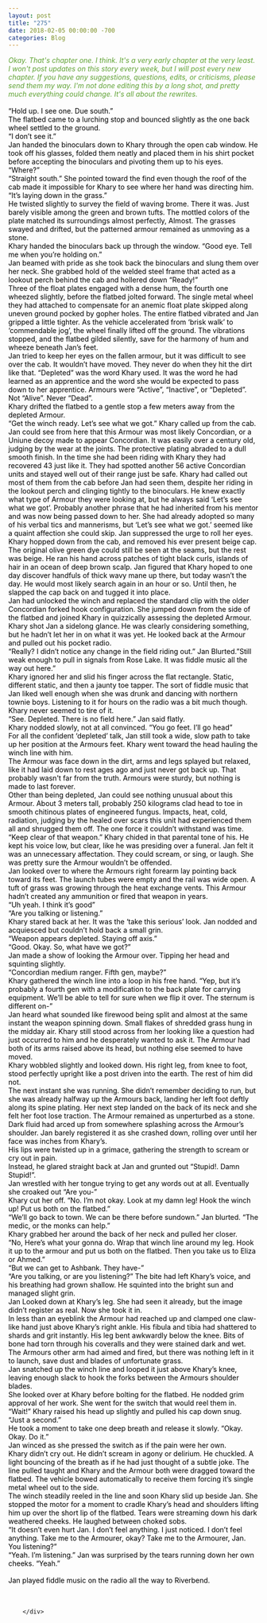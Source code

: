 ```yaml
---
layout: post
title: "275"
date: 2018-02-05 00:00:00 -700
categories: Blog
---
```


<div class="blog-content">
				<div class="paragraph"><span><em style=""><font color="#5fa233">Okay. That's chapter one. I think. It's a very early chapter at the very least. I won't post updates on this story every week, but I will post every new chapter. If you have any suggestions, questions, edits, or criticisms, please send them my way. I'm not done editing this by a long shot, and pretty much everything could change. It's all about the rewrites.&nbsp;</font></em><br><br><font color="#000000">&ldquo;Hold up. I see one. Due south.&rdquo;</font></span><br><span><span style="color:rgb(0, 0, 0)">The flatbed came to a lurching stop and bounced slightly as the one back wheel settled to the ground.</span></span><br><span><span style="color:rgb(0, 0, 0)">&ldquo;I don&rsquo;t see it.&rdquo;</span></span><br><span><span style="color:rgb(0, 0, 0)">Jan handed the binoculars down to Khary through the open cab window. He took off his glasses, folded them neatly and placed them in his shirt pocket before accepting the binoculars and pivoting them up to his eyes. </span></span><br><span><span style="color:rgb(0, 0, 0)">&ldquo;Where?&rdquo;</span></span><br><span><span style="color:rgb(0, 0, 0)">&ldquo;Straight south.&rdquo; She pointed toward the find even though the roof of the cab made it impossible for Khary to see where her hand was directing him. &ldquo;It&rsquo;s laying down in the grass.&rdquo;</span></span><br><span><span style="color:rgb(0, 0, 0)">He twisted slightly to survey the field of waving brome. There it was. Just barely visible among the green and brown tufts. The mottled colors of the plate matched its surroundings almost perfectly, Almost. The grasses swayed and drifted, but the patterned armour remained as unmoving as a stone. </span></span><br><span><span style="color:rgb(0, 0, 0)">Khary handed the binoculars back up through the window. &ldquo;Good eye. Tell me when you&rsquo;re holding on.&rdquo;</span></span><br><span><span style="color:rgb(0, 0, 0)">Jan beamed with pride as she took back the binoculars and slung them over her neck. She grabbed hold of the welded steel frame that acted as a lookout perch behind the cab and hollered down &ldquo;Ready!&rdquo;</span></span><br><span><span style="color:rgb(0, 0, 0)">Three of the float plates engaged with a dense hum, the fourth one wheezed slightly, before the flatbed jolted forward. The single metal wheel they had attached to compensate for an anemic float plate skipped along uneven ground pocked by gopher holes. The entire flatbed vibrated and Jan gripped a little tighter. As the vehicle accelerated from &lsquo;brisk walk&rsquo; to &lsquo;commendable jog&rsquo;, the wheel finally lifted off the ground. The vibrations stopped, and the flatbed gilded silently, save for the harmony of hum and wheeze beneath Jan&rsquo;s feet.</span></span><br><span><span style="color:rgb(0, 0, 0)">Jan tried to keep her eyes on the fallen armour, but it was difficult to see over the cab. It wouldn&rsquo;t have moved. They never do when they hit the dirt like that. &ldquo;Depleted&rdquo; was the word Khary used. It was the word he had learned as an apprentice and the word she would be expected to pass down to her apprentice. Armours were &ldquo;Active&rdquo;, &ldquo;Inactive&rdquo;, or &ldquo;Depleted&rdquo;. Not &ldquo;Alive&rdquo;. Never &ldquo;Dead&rdquo;.</span></span><br><span><span style="color:rgb(0, 0, 0)">Khary drifted the flatbed to a gentle stop a few meters away from the depleted Armour.</span></span><br><span><span style="color:rgb(0, 0, 0)">&ldquo;Get the winch ready. Let&rsquo;s see what we got.&rdquo; Khary called up from the cab.</span></span><br><span><span style="color:rgb(0, 0, 0)">Jan could see from here that this Armour was most likely Concordian, or a Uniune decoy made to appear Concordian. It was easily over a century old, judging by the wear at the joints. The protective plating abraded to a dull smooth finish. In the time she had been riding with Khary they had recovered 43 just like it. They had spotted another 56 active Concordian units and stayed well out of their range just be safe. Khary had called out most of them from the cab before Jan had seen them, despite her riding in the lookout perch and clinging tightly to the binoculars. He knew exactly what type of Armour they were looking at, but he always said &lsquo;Let&rsquo;s see what we got&rsquo;. Probably another phrase that he had inherited from his mentor and was now being passed down to her. She had already adopted so many of his verbal tics and mannerisms, but &lsquo;Let&rsquo;s see what we got.&rsquo; seemed like a quaint affection she could skip. Jan suppressed the urge to roll her eyes.</span></span><br><span><span style="color:rgb(0, 0, 0)">Khary hopped down from the cab, and removed his ever present beige cap. The original olive green dye could still be seen at the seams, but the rest was beige. He ran his hand across patches of tight black curls, islands of hair in an ocean of deep brown scalp. Jan figured that Khary hoped to one day discover handfuls of thick wavy mane up there, but today wasn&rsquo;t the day. He would most likely search again in an hour or so. Until then, he slapped the cap back on and tugged it into place.</span></span><br><span><span style="color:rgb(0, 0, 0)">Jan had unlocked the winch and replaced the standard clip with the older Concordian forked hook configuration. She jumped down from the side of the flatbed and joined Khary in quizzically assessing the depleted Armour. </span></span><br><span><span style="color:rgb(0, 0, 0)">Khary shot Jan a sidelong glance. He was clearly considering something, but he hadn&rsquo;t let her in on what it was yet. He looked back at the Armour and pulled out his pocket radio. </span></span><br><span><span style="color:rgb(0, 0, 0)">&ldquo;Really? I didn&rsquo;t notice any change in the field riding out.&rdquo; Jan Blurted.&rdquo;Still weak enough to pull in signals from Rose Lake. It was fiddle music all the way out here.&rdquo;</span></span><br><span><span style="color:rgb(0, 0, 0)">Khary ignored her and slid his finger across the flat rectangle. Static, different static, and then a jaunty toe tapper. The sort of fiddle music that Jan liked well enough when she was drunk and dancing with northern townie boys. Listening to it for hours on the radio was a bit much though. Khary never seemed to tire of it.</span></span><br><span><span style="color:rgb(0, 0, 0)">&ldquo;See. Depleted. There is no field here.&rdquo; Jan said flatly.</span></span><br><span><span style="color:rgb(0, 0, 0)">Khary nodded slowly, not at all convinced. &ldquo;You go feet. I&rsquo;ll go head&rdquo;</span></span><br><span><span style="color:rgb(0, 0, 0)">For all the confident &lsquo;depleted&rsquo; talk, Jan still took a wide, slow path to take up her position at the Armours feet. Khary went toward the head hauling the winch line with him.</span></span><br><span><span style="color:rgb(0, 0, 0)">The Armour was face down in the dirt, arms and legs splayed but relaxed, like it had laid down to rest ages ago and just never got back up. That probably wasn't far from the truth. Armours were sturdy, but nothing is made to last forever. </span></span><br><span><span style="color:rgb(0, 0, 0)">Other than being depleted, Jan could see nothing unusual about this Armour. About 3 meters tall, probably 250 kilograms clad head to toe in smooth chitinous plates of engineered fungus. Impacts, heat, cold, radiation, judging by the healed over scars this unit had experienced them all and shrugged them off. The one force it couldn&rsquo;t withstand was time. </span></span><br><span><span style="color:rgb(0, 0, 0)">&ldquo;Keep clear of that weapon.&rdquo; Khary chided in that parental tone of his. He kept his voice low, but clear, like he was presiding over a funeral. Jan felt it was an unnecessary affectation. They could scream, or sing, or laugh. She was pretty sure the Armour wouldn&rsquo;t be offended.</span></span><br><span><span style="color:rgb(0, 0, 0)">Jan looked over to where the Armours right forearm lay pointing back toward its feet. The launch tubes were empty and the rail was wide open. A tuft of grass was growing through the heat exchange vents. This Armour hadn&rsquo;t created any ammunition or fired that weapon in years.</span></span><br><span><span style="color:rgb(0, 0, 0)">&ldquo;Uh yeah. I think it&rsquo;s good&rdquo; </span></span><br><span><span style="color:rgb(0, 0, 0)">&ldquo;Are you talking or listening.&rdquo;</span></span><br><span><span style="color:rgb(0, 0, 0)">Khary stared back at her. It was the &lsquo;take this serious&rsquo; look. Jan nodded and acquiesced but couldn&rsquo;t hold back a small grin.</span></span><br><span><span style="color:rgb(0, 0, 0)">&ldquo;Weapon appears depleted. Staying off axis.&rdquo; </span></span><br><span><span style="color:rgb(0, 0, 0)">&ldquo;Good. Okay. So, what have we got?&rdquo;</span></span><br><span><span style="color:rgb(0, 0, 0)">Jan made a show of looking the Armour over. Tipping her head and squinting slightly. </span></span><br><span><span style="color:rgb(0, 0, 0)">&ldquo;Concordian medium ranger. Fifth gen, maybe?&rdquo;</span></span><br><span><span style="color:rgb(0, 0, 0)">Khary gathered the winch line into a loop in his free hand. &ldquo;Yep, but it&rsquo;s probably a fourth gen with a modification to the back plate for carrying equipment. We&rsquo;ll be able to tell for sure when we flip it over. The sternum is different on-&rdquo;</span></span><br><span><span style="color:rgb(0, 0, 0)">Jan heard what sounded like firewood being split and almost at the same instant the weapon spinning down. Small flakes of shredded grass hung in the midday air. Khary still stood across from her looking like a question had just occurred to him and he desperately wanted to ask it. The Armour had both of its arms raised above its head, but nothing else seemed to have moved.</span></span><br><span><span style="color:rgb(0, 0, 0)">Khary wobbled slightly and looked down. His right leg, from knee to foot, stood perfectly upright like a post driven into the earth. The rest of him did not.</span></span><br><span><span style="color:rgb(0, 0, 0)">The next instant she was running. She didn&rsquo;t remember deciding to run, but she was already halfway up the Armours back, landing her left foot deftly along its spine plating. Her next step landed on the back of its neck and she felt her foot lose traction. The Armour remained as unperturbed as a stone. Dark fluid had arced up from somewhere splashing across the Armour&rsquo;s shoulder. Jan barely registered it as she crashed down, rolling over until her face was inches from Khary&rsquo;s.</span></span><br><span><span style="color:rgb(0, 0, 0)">His lips were twisted up in a grimace, gathering the strength to scream or cry out in pain.</span></span><br><span><span style="color:rgb(0, 0, 0)">Instead, he glared straight back at Jan and grunted out &ldquo;Stupid!. Damn Stupid!&rdquo;.</span></span><br><span><span style="color:rgb(0, 0, 0)">Jan wrestled with her tongue trying to get any words out at all. Eventually she croaked out &ldquo;Are you-&rdquo;</span></span><br><span><span style="color:rgb(0, 0, 0)">Khary cut her off. &ldquo;No. I&rsquo;m not okay. Look at my damn leg! Hook the winch up! Put us both on the flatbed.&rdquo;</span></span><br><span><span style="color:rgb(0, 0, 0)">&ldquo;We&rsquo;ll go back to town. We can be there before sundown.&rdquo; Jan blurted. &ldquo;The medic, or the monks can help.&rdquo;</span></span><br><span><span style="color:rgb(0, 0, 0)">Khary grabbed her around the back of her neck and pulled her closer.</span></span><br><span><span style="color:rgb(0, 0, 0)">&ldquo;No, Here&rsquo;s what your gonna do. Wrap that winch line around my leg. Hook it up to the armour and put us both on the flatbed. Then you take us to Eliza or Ahmed.&rdquo;</span></span><br><span><span style="color:rgb(0, 0, 0)">&ldquo;But we can get to Ashbank. They have-&rdquo;</span></span><br><span><span style="color:rgb(0, 0, 0)">&ldquo;Are you talking, or are you listening?&rdquo; The bite had left Khary&rsquo;s voice, and his breathing had grown shallow. He squinted into the bright sun and managed slight grin.</span></span><br><span><span style="color:rgb(0, 0, 0)">Jan Looked down at Khary&rsquo;s leg. She had seen it already, but the image didn&rsquo;t register as real. Now she took it in.</span></span><br><span><span style="color:rgb(0, 0, 0)">In less than an eyeblink the Armour had reached up and clamped one claw-like hand just above Khary&rsquo;s right ankle. His fibula and tibia had shattered to shards and grit instantly. His leg bent awkwardly below the knee. Bits of bone had torn through his coveralls and they were stained dark and wet.</span></span><br><span><span style="color:rgb(0, 0, 0)">The Armours other arm had aimed and fired, but there was nothing left in it to launch, save dust and blades of unfortunate grass.</span></span><br><span><span style="color:rgb(0, 0, 0)">Jan snatched up the winch line and looped it just above Khary&rsquo;s knee, leaving enough slack to hook the forks between the Armours shoulder blades. </span></span><br><span><span style="color:rgb(0, 0, 0)">She looked over at Khary before bolting for the flatbed. He nodded grim approval of her work. She went for the switch that would reel them in.</span></span><br><span><span style="color:rgb(0, 0, 0)">&ldquo;Wait!&rdquo; Khary raised his head up slightly and pulled his cap down snug. &ldquo;Just a second.&rdquo;</span></span><br><span><span style="color:rgb(0, 0, 0)">He took a moment to take one deep breath and release it slowly. &ldquo;Okay. Okay. Do it.&rdquo;</span></span><br><span><span style="color:rgb(0, 0, 0)">Jan winced as she pressed the switch as if the pain were her own. </span></span><br><span><span style="color:rgb(0, 0, 0)">Khary didn&rsquo;t cry out. He didn&rsquo;t scream in agony or delirium. He chuckled. A light bouncing of the breath as if he had just thought of a subtle joke. The line pulled taught and Khary and the Armour both were dragged toward the flatbed. The vehicle bowed automatically to receive them forcing it&rsquo;s single metal wheel out to the side. </span></span><br><span><span style="color:rgb(0, 0, 0)">The winch steadily reeled in the line and soon Khary slid up beside Jan. She stopped the motor for a moment to cradle Khary&rsquo;s head and shoulders lifting him up over the short lip of the flatbed. Tears were streaming down his dark weathered cheeks. He laughed between choked sobs.</span></span><br><span><span style="color:rgb(0, 0, 0)">&ldquo;It doesn&rsquo;t even hurt Jan. I don&rsquo;t feel anything. I just noticed. I don&rsquo;t feel anything. Take me to the Armourer, okay? Take me to the Armourer, Jan. You listening?&rdquo;</span></span><br><span><span style="color:rgb(0, 0, 0)">&ldquo;Yeah. I&rsquo;m listening.&rdquo; Jan was surprised by the tears running down her own cheeks. &ldquo;Yeah.&rdquo;</span></span><br><br><span><span style="color:rgb(0, 0, 0)">Jan played fiddle music on the radio all the way to Riverbend.</span></span><br><br>&#8203;</div>

		</div>
        